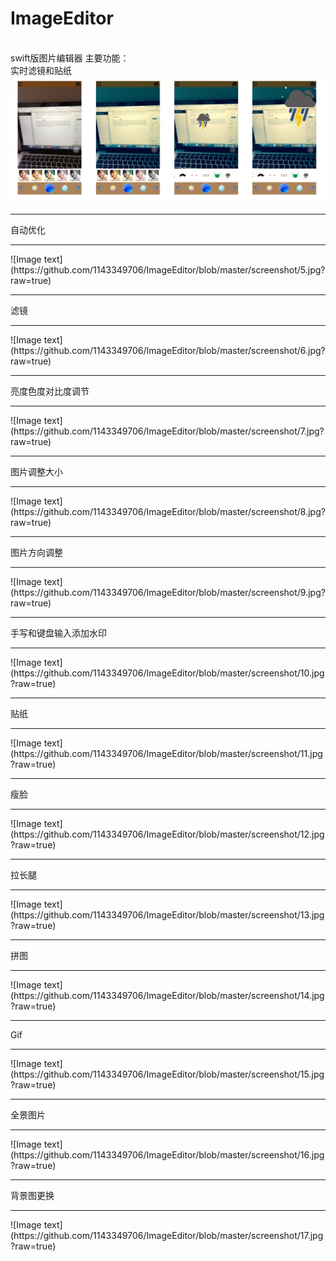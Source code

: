 # ImageEditor
<br>swift版图片编辑器
主要功能：<br>
实时滤镜和贴纸
![Image text](https://github.com/1143349706/ImageEditor/blob/master/screenshot/4.jpg?raw=true)
<hr>自动优化
<hr>
![Image text](https://github.com/1143349706/ImageEditor/blob/master/screenshot/5.jpg?raw=true)
<hr>滤镜
<hr>
![Image text](https://github.com/1143349706/ImageEditor/blob/master/screenshot/6.jpg?raw=true)
<hr>亮度色度对比度调节
<hr>
![Image text](https://github.com/1143349706/ImageEditor/blob/master/screenshot/7.jpg?raw=true)
<hr>图片调整大小
<hr>
![Image text](https://github.com/1143349706/ImageEditor/blob/master/screenshot/8.jpg?raw=true)
<hr>图片方向调整
<hr>
![Image text](https://github.com/1143349706/ImageEditor/blob/master/screenshot/9.jpg?raw=true)
<hr>手写和键盘输入添加水印
<hr>
![Image text](https://github.com/1143349706/ImageEditor/blob/master/screenshot/10.jpg?raw=true)
<hr>贴纸
<hr>
![Image text](https://github.com/1143349706/ImageEditor/blob/master/screenshot/11.jpg?raw=true)
<hr>瘦脸
<hr>
![Image text](https://github.com/1143349706/ImageEditor/blob/master/screenshot/12.jpg?raw=true)
<hr>拉长腿
<hr>
![Image text](https://github.com/1143349706/ImageEditor/blob/master/screenshot/13.jpg?raw=true)
<hr>拼图
<hr>
![Image text](https://github.com/1143349706/ImageEditor/blob/master/screenshot/14.jpg?raw=true)
<hr>Gif
<hr>
![Image text](https://github.com/1143349706/ImageEditor/blob/master/screenshot/15.jpg?raw=true)
<hr>全景图片
<hr>
![Image text](https://github.com/1143349706/ImageEditor/blob/master/screenshot/16.jpg?raw=true)
<hr>背景图更换
<hr>
![Image text](https://github.com/1143349706/ImageEditor/blob/master/screenshot/17.jpg?raw=true)
